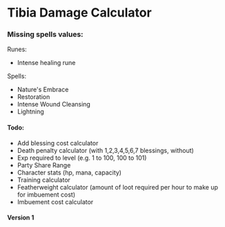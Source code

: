 # Tibia Damage Calculator

### Missing spells values:

Runes:

- Intense healing rune

Spells:

- Nature's Embrace
- Restoration
- Intense Wound Cleansing
- Lightning

#### Todo:

- Add blessing cost calculator
- Death penalty calculator (with 1,2,3,4,5,6,7 blessings, without)
- Exp required to level (e.g. 1 to 100, 100 to 101)
- Party Share Range
- Character stats (hp, mana, capacity)
- Training calculator
- Featherweight calculator (amount of loot required per hour to make up for imbuement cost)
- Imbuement cost calculator

#### Version 1
